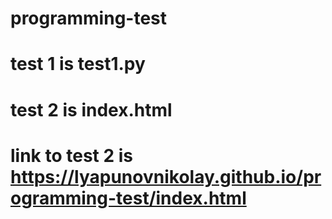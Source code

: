 # programming-test
# test 1 is test1.py
# test 2 is index.html
# link to test 2 is https://lyapunovnikolay.github.io/programming-test/index.html
